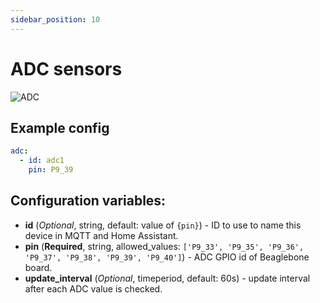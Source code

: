 ```yaml
---
sidebar_position: 10
---
```


# ADC sensors

![ADC](/img/adc.png)

## Example config

```yaml title="Example config"
adc:
  - id: adc1
    pin: P9_39
```

## Configuration variables:

- **id** (_Optional_, string, default: value of `{pin}`) - ID to use to name this device in MQTT and Home Assistant.
- **pin** (**Required**, string, allowed_values: `['P9_33', 'P9_35', 'P9_36', 'P9_37', 'P9_38', 'P9_39', 'P9_40']`) - ADC GPIO id of Beaglebone board.
- **update_interval** (_Optional_, timeperiod, default: 60s) - update interval after each ADC value is checked.
